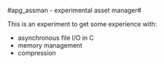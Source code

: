 #apg_assman - experimental asset manager#

This is an experiment to get some experience with:

* asynchronous file I/O in C
* memory management
* compression

